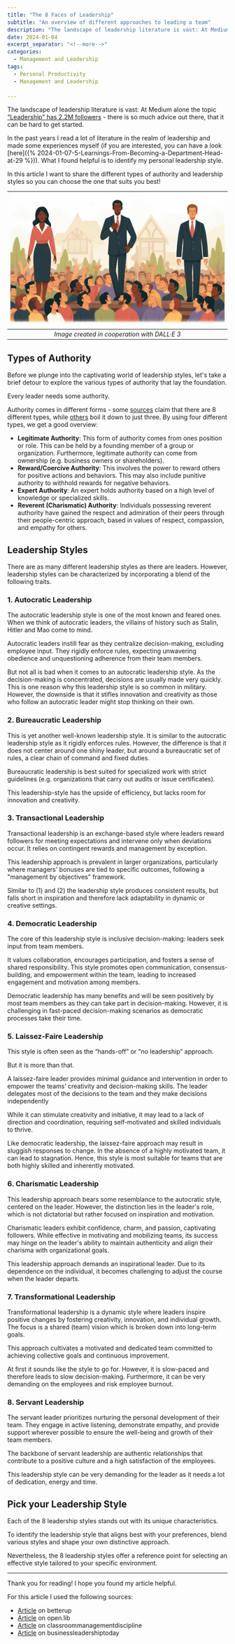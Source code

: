 ```yaml
---
title: "The 8 Faces of Leadership"
subtitle: "An overview of different approaches to leading a team"
description: "The landscape of leadership literature is vast: At Medium alone the topic “Leadership” has 251.000 followers - there is so much advice out there, that it can be hard to get started. In the past years I read a lot of literature in the realm of leadership and made some experiences myself. What I found helpful is to identify my personal leadership style. In this article I want to share the different types of authority and leadership styles so you can choose the one that suits you best!"
date: 2024-01-04
excerpt_separator: "<!--more-->"
categories:
  - Management and Leadership
tags:
  - Personal Productivity
  - Management and Leadership

---
```

The landscape of leadership literature is vast: At Medium alone the topic [“Leadership” has 2.2M followers](https://medium.com/tag/leadership) - there is so much advice out there, that it can be hard to get started.

In the past years I read a lot of literature in the realm of leadership and made some experiences myself (if you are interested, you can have a look [here]({% 2024-01-07-5-Learnings-From-Becoming-a-Department-Head-at-29 %})). What I found helpful is to identify my personal leadership style.

In this article I want to share the different types of authority and leadership styles so you can choose the one that suits you best!

| ![image](/assets/images/Three_Different_Leaders_DALLE3.png) |
|:--:|
| *Image created in cooperation with DALL·E 3* |

## Types of Authority

Before we plunge into the captivating world of leadership styles, let's take a brief detour to explore the various types of authority that lay the foundation.

Every leader needs some authority.

Authority comes in different forms - some [sources](https://www.betterup.com/blog/types-of-authority) claim that there are 8 different types, while [others](https://open.lib.umn.edu/sociology/chapter/14-1-power-and-authority/) boil it down to just three. By using four different types, we get a good overview:

- **Legitimate Authority**: This form of authority comes from ones position or role. This can be held by a founding member of a group or organization. Furthermore, legitimate authority can come from ownership (e.g. business owners or shareholders).
- **Reward/Coercive Authority**: This involves the power to reward others for positive actions and behaviors. This may also include punitive authority to withhold rewards for negative behaviors.
- **Expert Authority**: An expert holds authority based on a high level of knowledge or specialized skills.
- **Reverent (Charismatic) Authority**: Individuals possessing reverent authority have gained the respect and admiration of their peers through their people-centric approach, based in values of respect, compassion, and empathy for others.

## Leadership Styles

There are as many different leadership styles as there are leaders. However, leadership styles can be characterized by incorporating a blend of the following traits.

### 1. Autocratic Leadership

The autocratic leadership style is one of the most known and feared ones. When we think of autocratic leaders, the villains of history such as Stalin, Hitler and Mao come to mind.

Autocratic leaders instill fear as they centralize decision-making, excluding employee input. They rigidly enforce rules, expecting unwavering obedience and unquestioning adherence from their team members.

But not all is bad when it comes to an autocratic leadership style. As the decision-making is concentrated, decisions are usually made very quickly. This is one reason why this leadership style is so common in military. However, the downside is that it stifles innovation and creativity as those who follow an autocratic leader might stop thinking on their own.

### 2. Bureaucratic Leadership

This is yet another well-known leadership style. It is similar to the autocratic leadership style as it rigidly enforces rules. However, the difference is that it does not center around one shiny leader, but around a bureaucratic set of rules, a clear chain of command and fixed duties.

Bureaucratic leadership is best suited for specialized work with strict guidelines (e.g. organizations that carry out audits or issue certificates).

This leadership-style has the upside of efficiency, but lacks room for innovation and creativity.

### 3. Transactional Leadership

Transactional leadership is an exchange-based style where leaders reward followers for meeting expectations and intervene only when deviations occur. It relies on contingent rewards and management by exception.

This leadership approach is prevalent in larger organizations, particularly where managers' bonuses are tied to specific outcomes, following a "management by objectives" framework.

Similar to (1) and (2) the leadership style produces consistent results, but falls short in inspiration and therefore lack adaptability in dynamic or creative settings.

### 4. Democratic Leadership

The core of this leadership style is inclusive decision-making: leaders seek input from team members.

It values collaboration, encourages participation, and fosters a sense of shared responsibility. This style promotes open communication, consensus-building, and empowerment within the team, leading to increased engagement and motivation among members.

Democratic leadership has many benefits and will be seen positively by most team members as they can take part in decision-making. However, it is challenging in fast-paced decision-making scenarios as democratic processes take their time.

### 5. Laissez-Faire Leadership

This style is often seen as the “hands-off” or “no leadership” approach.

But it is more than that.

A laissez-faire leader provides minimal guidance and intervention in order to empower the teams’ creativity and decision-making skills. The leader delegates most of the decisions to the team and they make decisions independently

While it can stimulate creativity and initiative, it may lead to a lack of direction and coordination, requiring self-motivated and skilled individuals to thrive.

Like democratic leadership, the laissez-faire approach may result in sluggish responses to change. In the absence of a highly motivated team, it can lead to stagnation. Hence, this style is most suitable for teams that are both highly skilled and inherently motivated.

### 6. Charismatic Leadership

This leadership approach bears some resemblance to the autocratic style, centered on the leader. However, the distinction lies in the leader's role, which is not dictatorial but rather focused on inspiration and motivation.

Charismatic leaders exhibit confidence, charm, and passion, captivating followers. While effective in motivating and mobilizing teams, its success may hinge on the leader's ability to maintain authenticity and align their charisma with organizational goals.

This leadership approach demands an inspirational leader. Due to its dependence on the individual, it becomes challenging to adjust the course when the leader departs.

### 7. Transformational Leadership

Transformational leadership is a dynamic style where leaders inspire positive changes by fostering creativity, innovation, and individual growth. The focus is a shared (team) vision which is broken down into long-term goals.

This approach cultivates a motivated and dedicated team committed to achieving collective goals and continuous improvement.

At first it sounds like the style to go for. However, it is slow-paced and therefore leads to slow decision-making. Furthermore, it can be very demanding on the employees and risk employee burnout.

### 8. Servant Leadership

The servant leader prioritizes nurturing the personal development of their team. They engage in active listening, demonstrate empathy, and provide support wherever possible to ensure the well-being and growth of their team members.

The backbone of servant leadership are authentic relationships that contribute to a positive culture and a high satisfaction of the employees.

This leadership style can be very demanding for the leader as it needs a lot of dedication, energy and time.

## Pick your Leadership Style

Each of the 8 leadership styles stands out with its unique characteristics.

To identify the leadership style that aligns best with your preferences, blend various styles and shape your own distinctive approach.

Nevertheless, the 8 leadership styles offer a reference point for selecting an effective style tailored to your specific environment.

---

Thank you for reading! I hope you found my article helpful.

For this article I used the following sources:

- [Article](https://www.betterup.com/blog/types-of-authority) on betterup
- [Article](https://open.lib.umn.edu/sociology/chapter/14-1-power-and-authority/) on open.lib
- [Article](http://classroommanagementdiscipline.weebly.com/authorityleadership.html) on classroommanagementdiscipline
- [Article](https://businessleadershiptoday.com/what-are-the-8-types-of-leadership/#:~:text=The%20eight%20types%20of%20leadership,members%2C%20and%20the%20organization's%20goals.) on businessleadershiptoday